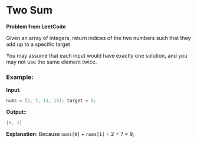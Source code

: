 # Two Sum

**Problem from LeetCode**

Given an array of integers, return indices of the two numbers such that they add up to a specific target

You may assume that each input would have exactly one solution, and you may not use the same element twice.

### Example:
**Input**: 
```java
nums = [2, 7, 11, 15]; target = 9;
```

**Output:**: 
```java
[0, 1]
```

**Explanation**: Because `nums[0]` + `nums[1]` = 2 + 7 = 9,